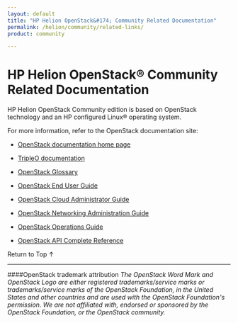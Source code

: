 ```yaml
---
layout: default
title: "HP Helion OpenStack&#174; Community Related Documentation"
permalink: /helion/community/related-links/
product: community

---
```

<!--PUBLISHED-->

<script>

function PageRefresh {
onLoad="window.refresh"
}

PageRefresh();

</script>

<!--
<p style="font-size: small;"> <a href="/helion/community/dashboard/how-works/">&#9664; PREV</a> | <a href="/helion/community/dashboard/">&#9650; UP</a> | <a href="/helion/community/dashboard/admin/">NEXT &#9654;</a> </p>
-->

# HP Helion OpenStack&reg; Community Related Documentation


HP Helion OpenStack Community edition is based on OpenStack technology and an HP configured Linux&#174; operating system.  

For more information, refer to the OpenStack documentation site: 

* [OpenStack documentation home page](http://docs.openstack.org/)

* [TripleO documentation](https://wiki.openstack.org/wiki/TripleO)

* [OpenStack Glossary](http://docs.openstack.org/glossary/content/glossary.html)

* [OpenStack End User Guide](http://docs.openstack.org/user-guide/content/index.html)

* [OpenStack Cloud Administrator Guide](http://docs.openstack.org/trunk/openstack-compute/admin/content/index.html)

* [OpenStack Networking Administration Guide](http://docs.openstack.org/trunk/openstack-network/admin/content/index.html)

* [OpenStack Operations Guide](http://docs.openstack.org/trunk/openstack-ops/content/index.html)

* [OpenStack API Complete Reference](http://api.openstack.org/api-ref.html)


 <a href="#top" style="padding:14px 0px 14px 0px; text-decoration: none;"> Return to Top &#8593; </a>

----
####OpenStack trademark attribution
*The OpenStack Word Mark and OpenStack Logo are either registered trademarks/service marks or trademarks/service marks of the OpenStack Foundation, in the United States and other countries and are used with the OpenStack Foundation's permission. We are not affiliated with, endorsed or sponsored by the OpenStack Foundation, or the OpenStack community.*
